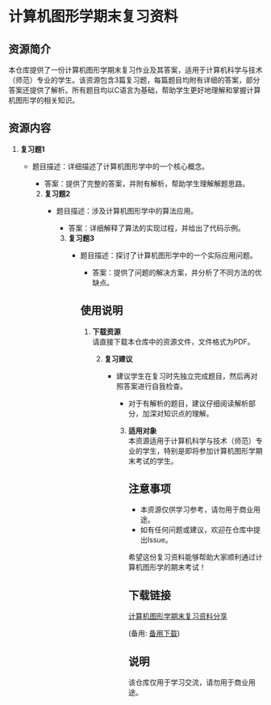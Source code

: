 # 计算机图形学期末复习资料

## 资源简介

本仓库提供了一份计算机图形学期末复习作业及其答案，适用于计算机科学与技术（师范）专业的学生。该资源包含3篇复习题，每篇题目均附有详细的答案，部分答案还提供了解析。所有题目均以C语言为基础，帮助学生更好地理解和掌握计算机图形学的相关知识。

## 资源内容

1. **复习题1**  
   - 题目描述：详细描述了计算机图形学中的一个核心概念。  
      - 答案：提供了完整的答案，并附有解析，帮助学生理解解题思路。

      2. **复习题2**  
         - 题目描述：涉及计算机图形学中的算法应用。  
            - 答案：详细解释了算法的实现过程，并给出了代码示例。

            3. **复习题3**  
               - 题目描述：探讨了计算机图形学中的一个实际应用问题。  
                  - 答案：提供了问题的解决方案，并分析了不同方法的优缺点。

                  ## 使用说明

                  1. **下载资源**  
                     请直接下载本仓库中的资源文件，文件格式为PDF。

                     2. **复习建议**  
                        - 建议学生在复习时先独立完成题目，然后再对照答案进行自我检查。
                           - 对于有解析的题目，建议仔细阅读解析部分，加深对知识点的理解。

                           3. **适用对象**  
                              本资源适用于计算机科学与技术（师范）专业的学生，特别是即将参加计算机图形学期末考试的学生。

                              ## 注意事项

                              - 本资源仅供学习参考，请勿用于商业用途。
                              - 如有任何问题或建议，欢迎在仓库中提出Issue。

                              希望这份复习资料能够帮助大家顺利通过计算机图形学的期末考试！

                              ## 下载链接
                              [计算机图形学期末复习资料分享](https://pan.quark.cn/s/b602d27ce53f) 

                              (备用: [备用下载](https://pan.baidu.com/s/1ogrtcYLJqXIS3CFU0gCX-Q?pwd=1234))

                              ## 说明

                              该仓库仅用于学习交流，请勿用于商业用途。
